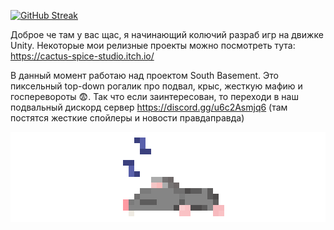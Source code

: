 [![GitHub Streak](https://streak-stats.demolab.com?user=YUJECK&theme=apprentice&hide_border=true)](https://git.io/streak-stats)

Доброе че там у вас щас, я начинающий колючий разраб игр на движке Unity. Некоторые мои релизные проекты можно посмотреть тута: https://cactus-spice-studio.itch.io/

В данный момент работаю над проектом South Basement. Это пиксельный top-down рогалик про подвал, крыс, жесткую мафию и госперевороты 😨. Так что если заинтересован, то переходи в наш подвальный дискорд сервер https://discord.gg/u6c2Asmjq6 (там постятся жесткие спойлеры и новости правдаправда)

![Крыска спит](https://github.com/YUJECK/YUJECK/blob/main/RatSleep.gif)

